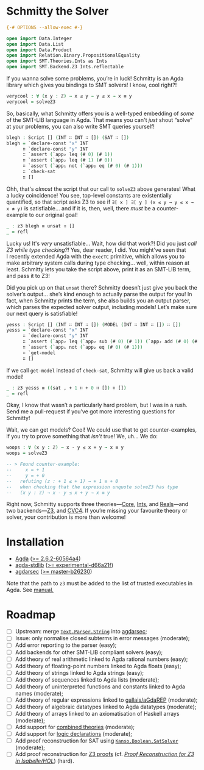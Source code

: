 # Schmitty the Solver
```agda
{-# OPTIONS --allow-exec #-}

open import Data.Integer
open import Data.List
open import Data.Product
open import Relation.Binary.PropositionalEquality
open import SMT.Theories.Ints as Ints
open import SMT.Backend.Z3 Ints.reflectable
```
If you wanna solve some problems, you’re in luck! Schmitty is an Agda library which gives you bindings to SMT solvers! I know, cool right?!
```agda
verycool : ∀ (x y : ℤ) → x ≤ y → y ≤ x → x ≡ y
verycool = solveZ3
```
So, basically, what Schmitty offers you is a well-typed embedding of *some* of the SMT-LIB language in Agda. That means you can't *just* shout “solve” at your problems, you can also write SMT queries yourself!
```agda
blegh : Script [] (INT ∷ INT ∷ []) (SAT ∷ [])
blegh = `declare-const "x" INT
      ∷ `declare-const "y" INT
      ∷ `assert (`app₂ leq (# 0) (# 1))
      ∷ `assert (`app₂ leq (# 1) (# 0))
      ∷ `assert (`app₁ not (`app₂ eq (# 0) (# 1)))
      ∷ `check-sat
      ∷ []
```
Ohh, that's *almost* the script that our call to `solveZ3` above generates! What a lucky coincidence! You see, top-level constants are existentially quantified, so that script asks Z3 to see if `∃[ x ] ∃[ y ] (x ≤ y → y ≤ x → x ≢ y)` is satisfiable… and if it is, then, well, there *must* be a counter-example to our original goal!
```agda
_ : z3 blegh ≡ unsat ∷ []
_ = refl
```
Lucky us! It's *very* unsatisfiable… Wait, how did that work?! Did you just *call Z3 while type checking?!* Yes, dear reader, I did. You might’ve seen that I recently extended Agda with the `execTC` primitive, which allows you to make arbitrary system calls during type checking… well, within reason at least. Schmitty lets you take the script above, print it as an SMT-LIB term, and pass it to Z3!

Did you pick up on that `unsat` there? Schmitty doesn’t just give you back the solver’s output… she’s kind enough to actually parse the output for you! In fact, when Schmitty prints the term, she also builds you an output parser, which parses the expected solver output, including models! Let’s make sure our next query is satisfiable!
```agda
yesss : Script [] (INT ∷ INT ∷ []) (MODEL (INT ∷ INT ∷ []) ∷ [])
yesss = `declare-const "x" INT
      ∷ `declare-const "y" INT
      ∷ `assert (`app₂ leq (`app₂ sub (# 0) (# 1)) (`app₂ add (# 0) (# 1)))
      ∷ `assert (`app₁ not (`app₂ eq (# 0) (# 1)))
      ∷ `get-model
      ∷ []
```
If we call `get-model` instead of `check-sat`, Schmitty will give us back a valid model!
```agda
_ : z3 yesss ≡ ((sat , + 1 ∷ + 0 ∷ []) ∷ [])
_ = refl
```
Okay, I know that wasn’t a particularly hard problem, but I was in a rush. Send me a pull-request if you’ve got more interesting questions for Schmitty!

Wait, we can get models? Cool! We could use that to get counter-examples, if you try to prove something that *isn't* true! We, uh… We do:
```agda
woops : ∀ (x y : ℤ) → x - y ≤ x + y → x ≡ y
woops = solveZ3

-- > Found counter-example:
--     x = + 1
--     y = + 0
--   refuting (z : + 1 ≤ + 1) → + 1 ≡ + 0
--   when checking that the expression unquote solveZ3 has type
--   (x y : ℤ) → x - y ≤ x + y → x ≡ y
```

Right now, Schmitty supports three theories—[Core][SMT.Theories.Core], [Ints][SMT.Theories.Ints], and [Reals][SMT.Theories.Reals]—and two backends—[Z3][SMT.Backend.Z3], and [CVC4][SMT.Backend.CVC4]. If you’re missing your favourite theory or solver, your contribution is more than welcome!

# Installation

- [Agda][agda] ([>= 2.6.2-60564a4][agda-version])
- [agda-stdlib][agda-stdlib] ([>= experimental-d66a21f][agda-stdlib-version])
- [agdarsec][agdarsec] ([>= master-b26230][agdarsec-version])

Note that the path to `z3` must be added to the list of trusted executables in Agda. See  [manual.](https://agda.readthedocs.io/en/latest/language/reflection.html?highlight=trusted#system-calls)
# Roadmap

- [ ] Upstream: merge [`Text.Parser.String`][Text.Parser.String] into [agdarsec][agdarsec];
- [ ] Issue: only normalise closed subterms in error messages (moderate);
- [ ] Add error reporting to the parser (easy);
- [ ] Add backends for other SMT-LIB compliant solvers (easy);
- [ ] Add theory of real arithmetic linked to Agda rational numbers (easy);
- [ ] Add theory of floating-point numbers linked to Agda floats (easy);
- [ ] Add theory of strings linked to Agda strings (easy);
- [ ] Add theory of sequences linked to Agda lists (moderate);
- [ ] Add theory of uninterpreted functions and constants linked to Agda names (moderate);
- [ ] Add theory of regular expressions linked to [gallais/aGdaREP][aGdaREP] (moderate);
- [ ] Add theory of algebraic datatypes linked to Agda datatypes (moderate);
- [ ] Add theory of arrays linked to an axiomatisation of Haskell arrays (moderate);
- [ ] Add support for [combined theories][CombinedTheories] (moderate);
- [ ] Add support for [logic declarations][LogicDeclarations] (moderate);
- [ ] Add proof reconstruction for SAT using [`Kanso.Boolean.SatSolver`][SatSolver] (moderate);
- [ ] Add proof reconstruction for [Z3 proofs][Z3Proofs] (cf. [*Proof Reconstruction for Z3 in Isabelle/HOL*][IsabelleHol]) (hard).

[Data.Float]: https://agda.github.io/agda-stdlib/Data.Float.html
[Data.Rational]: https://agda.github.io/agda-stdlib/Data.Rational.html
[SMT.Theory]: https://wenkokke.github.io/schmitty/SMT.Theory.html
[SMT.Theories.Core]: https://wenkokke.github.io/schmitty/SMT.Theories.Core.html
[SMT.Theories.Core.Extensions]: https://wenkokke.github.io/schmitty/SMT.Theories.Core.Extensions.html
[SMT.Theories.Ints]: https://wenkokke.github.io/schmitty/SMT.Theories.Ints.html
[SMT.Theories.Reals]: https://wenkokke.github.io/schmitty/SMT.Theories.Reals.html
[SMT.Theories.Raw.Reflection]: https://wenkokke.github.io/schmitty/SMT.Theories.Raw.Reflection.html
[SMT.Script]: https://wenkokke.github.io/schmitty/SMT.Script.html
[SMT.Logics]: https://wenkokke.github.io/schmitty/SMT.Logics.html
[SMT.Backend.Z3]: https://wenkokke.github.io/schmitty/SMT.Backend.Z3.html
[SMT.Backend.CVC4]: https://wenkokke.github.io/schmitty/SMT.Backend.CVC4.html
[Text.Parser.String]: https://wenkokke.github.io/schmitty/Text.Parser.String.html
[gallais]: https://github.com/gallais
[kazkansouh]: https://github.com/kazkansouh
[satsolver]: https://github.com/wenkokke/schmitty/tree/master/extra/Kanso
[agda]: https://github.com/agda/agda
[agda-version]: https://github.com/agda/agda/commit/60564a44719c7a8b903bf52fb0b06e2ee986dc52
[agda-stdlib]: https://github.com/agda/agda-stdlib/commit/da286d0e2c767074faa218cbca53aaf5a1b8fc7f
[agda-stdlib-version]: https://github.com/agda/agda-stdlib/commit/d66a21f1242b893bb6ead4f6ef6da0a5490924c2
[agdarsec]: https://github.com/gallais/agdarsec
[agdarsec-version]: https://github.com/gallais/agdarsec/commit/b26230ab714cddc23f1fe242d8a80abbf3b43d4f
[FloatingPoint]: http://www.philipp.ruemmer.org/publications/smt-fpa.pdf
[IsabelleHol]: http://www21.in.tum.de/~boehmes/proofrec.pdf
[SatSolver]: https://github.com/wenkokke/schmitty/blob/master/extra/Kanso/Boolean/SatSolver.agda
[CombinedTheories]: http://smtlib.cs.uiowa.edu/papers/smt-lib-reference-v2.6-r2017-07-18.pdf#subsection.5.4.1
[LogicDeclarations]: http://smtlib.cs.uiowa.edu/papers/smt-lib-reference-v2.6-r2017-07-18.pdf#subsection.5.5.1
[Z3Proofs]: http://ceur-ws.org/Vol-418/paper10.pdf
[aGdaREP]: https://github.com/gallais/aGdaREP
